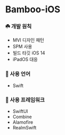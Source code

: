 # Bamboo-iOS

### ☘️ 개발 원칙
- MVI 디자인 패턴
- SPM 사용
- 빌드 타깃 iOS 14
- iPadOS 대응

### 🌿 사용 언어
- Swift

### 🌱 사용 프레임워크
- SwiftUI
- Combine
- Alamofire
- RealmSwift
